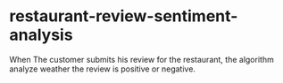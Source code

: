 # restaurant-review-sentiment-analysis
When The customer submits his review for the restaurant, the algorithm analyze weather the review is positive or negative.

